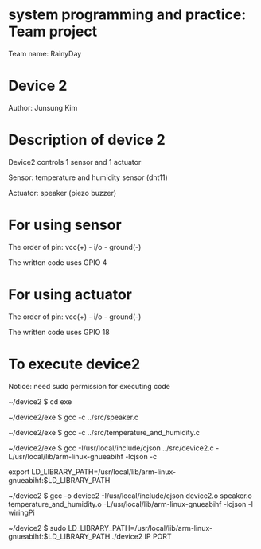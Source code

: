 # system programming and practice: Team project
Team name: RainyDay


# Device 2
Author: Junsung Kim


# Description of device 2
Device2 controls 1 sensor and 1 actuator

Sensor: temperature and humidity sensor (dht11)

Actuator: speaker (piezo buzzer)


# For using sensor
The order of pin: vcc(+) - i/o - ground(-)

The written code uses GPIO 4


# For using actuator
The order of pin: vcc(+) - i/o - ground(-)

The written code uses GPIO 18


# To execute device2
Notice: need sudo permission for executing code

~/device2 $ cd exe

~/device2/exe $ gcc -c ../src/speaker.c

~/device2/exe $ gcc -c ../src/temperature_and_humidity.c

~/device2/exe $ gcc -I/usr/local/include/cjson ../src/device2.c -L/usr/local/lib/arm-linux-gnueabihf -lcjson -c

export LD_LIBRARY_PATH=/usr/local/lib/arm-linux-gnueabihf:$LD_LIBRARY_PATH

~/device2 $ gcc -o device2 -I/usr/local/include/cjson device2.o speaker.o temperature_and_humidity.o -L/usr/local/lib/arm-linux-gnueabihf -lcjson -l wiringPi

~/device2 $ sudo LD_LIBRARY_PATH=/usr/local/lib/arm-linux-gnueabihf:$LD_LIBRARY_PATH ./device2 IP PORT
